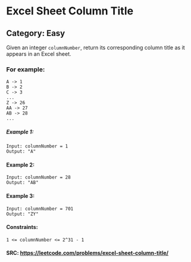 # Excel Sheet Column Title
## Category: Easy

Given an integer `columnNumber`, return its corresponding column title as it appears in an Excel sheet.

### For example:
```
A -> 1
B -> 2
C -> 3
...
Z -> 26
AA -> 27
AB -> 28 
...

```

##### Example 1:
```
Input: columnNumber = 1
Output: "A"
```
#### Example 2:
```
Input: columnNumber = 28
Output: "AB"
```
#### Example 3:
```
Input: columnNumber = 701
Output: "ZY"
```
#### Constraints:

`1 <= columnNumber <= 2^31 - 1`

#### SRC: https://leetcode.com/problems/excel-sheet-column-title/